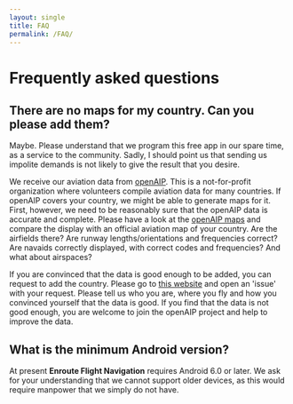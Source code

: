 ```yaml
---
layout: single
title: FAQ
permalink: /FAQ/
---
```


# Frequently asked questions

## There are no maps for my country. Can you please add them?

Maybe.  Please understand that we program this free app in our spare time, as a
service to the community.  Sadly, I should point us that sending us impolite
demands is not likely to give the result that you desire.

We receive our aviation data from [openAIP](openaip.net).  This is a
not-for-profit organization where volunteers compile aviation data for many
countries.  If openAIP covers your country, we might be able to generate maps
for it.  First, however, we need to be reasonably sure that the openAIP data is
accurate and complete.  Please have a look at the [openAIP
maps](http://maps.openaip.net) and compare the display with an official aviation
map of your country.  Are the airfields there? Are runway lengths/orientations
and frequencies correct?  Are navaids correctly displayed, with correct codes
and frequencies?  And what about airspaces?

If you are convinced that the data is good enough to be added, you can request
to add the country. Please go to [this
website](https://github.com/Akaflieg-Freiburg/enrouteServer/issues) and open an
'issue' with your request.  Please tell us who you are, where you fly and how
you convinced yourself that the data is good.  If you find that the data is not
good enough, you are welcome to join the openAIP project and help to improve the
data.


## What is the minimum Android version?

At present **Enroute Flight Navigation** requires Android 6.0 or later.  We ask
for your understanding that we cannot support older devices, as this would
require manpower that we simply do not have.